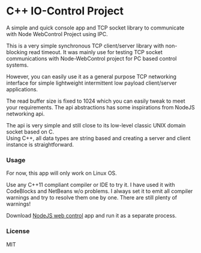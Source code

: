 # C++ IO-Control Project

A simple and quick console app and TCP socket library to communicate with Node WebControl Project using IPC.

This is a very simple synchronous TCP client/server library with non-blocking read timeout.
It was mainly use for testing TCP socket communications with Node-WebControl project for PC based control systems.
 
However, you can easily use it as a general purpose TCP networking interface for
simple lightweight intermittent low payload client/server applications. 

The read buffer size is fixed to 1024 which you can easily tweak to meet your requirements.
The api abstractions has some inspirations from NodeJS networking api.

The api is very simple and still close to its low-level classic UNIX domain socket based on C.  
Using C++, all data types are string based and creating a server and client instance is straightforward.

### Usage
For now, this app will only work on Linux OS.

Use any C++11 compliant compiler or IDE to try it. I have used it with CodeBlocks and NetBeans w/o problems.
I always set it to emit all compiler warnings and try to resolve them one by one.
There are still plenty of warnings!

Download [NodeJS web control](https://github.com/EdoLabWorks/NodeJS-Web-Control-Project) app and run it as a separate process.

### License
MIT

 
